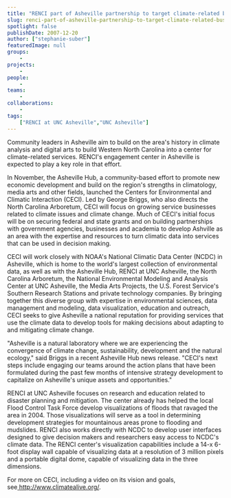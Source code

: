 ```yaml
---
title: "RENCI part of Asheville partnership to target climate-related businesses"
slug: renci-part-of-asheville-partnership-to-target-climate-related-businesses
spotlight: false
publishDate: 2007-12-20
author: ["stephanie-suber"]
featuredImage: null
groups:
    - 
projects:
    - 
people:
    - 
teams: 
    - 
collaborations:
    - 
tags:
    ["RENCI at UNC Asheville","UNC Asheville"]
---
```

Community leaders in Asheville aim to build on the area's history in climate analysis and digital arts to build Western North Carolina into a center for climate-related services. RENCI's engagement center in Asheville is expected to play a key role in that effort.



In November, the Asheville Hub, a community-based effort to promote new economic development and build on the region's strengths in climatology, media arts and other fields, launched the Centers for Environmental and Climatic Interaction (CECI). Led by George Briggs, who also directs the North Carolina Arboretum, CECI will focus on growing service businesses related to climate issues and climate change. Much of CECI's initial focus will be on securing federal and state grants and on building partnerships with government agencies, businesses and academia to develop Ashville as an area with the expertise and resources to turn climatic data into services that can be used in decision making.

CECI will work closely with NOAA's National Climatic Data Center (NCDC) in Asheville, which is home to the world's largest collection of environmental data, as well as with the Asheville Hub, RENCI at UNC Asheville, the North Carolina Arboretum, the National Environmental Modeling and Analysis Center at UNC Asheville, the Media Arts Projects, the U.S. Forest Service's Southern Research Stations and private technology companies. By bringing together this diverse group with expertise in environmental sciences, data management and modeling, data visualization, education and outreach, CECI seeks to give Asheville a national reputation for providing services that use the climate data to develop tools for making decisions about adapting to and mitigating climate change.

"Asheville is a natural laboratory where we are experiencing the convergence of climate change, sustainability, development and the natural ecology," said Briggs in a recent Asheville Hub news release. "CECI's next steps include engaging our teams around the action plans that have been formulated during the past few months of intensive strategy development to capitalize on Asheville's unique assets and opportunities."

RENCI at UNC Asheville focuses on research and education related to disaster planning and mitigation. The center already has helped the local Flood Control Task Force develop visualizations of floods that ravaged the area in 2004. Those visualizations will serve as a tool in determining development strategies for mountainous areas prone to flooding and mudslides. RENCI also works directly with NCDC to develop user interfaces designed to give decision makers and researchers easy access to NCDC's climate data. The RENCI center's visualization capabilities include a 14-x 6-foot display wall capable of visualizing data at a resolution of 3 million pixels and a portable digital dome, capable of visualizing data in the three dimensions.

For more on CECI, including a video on its vision and goals, see<a href="http://www.climatealive.org/" target="_blank"> http://www.climatealive.org/</a>.
